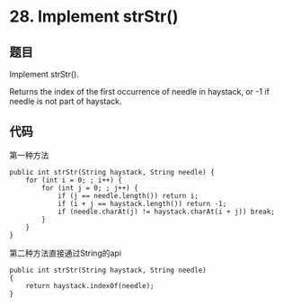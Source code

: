 # 28. Implement strStr()

## 题目
Implement strStr().

Returns the index of the first occurrence of needle in haystack, or -1 if needle is not part of haystack.
## 代码
第一种方法

	public int strStr(String haystack, String needle) {
  		for (int i = 0; ; i++) {
    		for (int j = 0; ; j++) {
      			if (j == needle.length()) return i;
      			if (i + j == haystack.length()) return -1;
      			if (needle.charAt(j) != haystack.charAt(i + j)) break;
    		}
  		}
	}


第二种方法直接通过String的api

	public int strStr(String haystack, String needle) 
	{
    	return haystack.indexOf(needle);
	}
